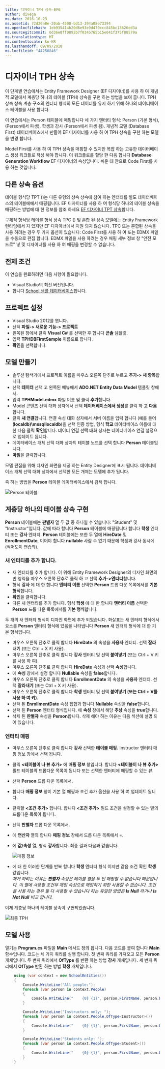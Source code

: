 ```yaml
---
title: 디자이너 TPH 상속-EF6
author: divega
ms.date: 2016-10-23
ms.assetid: 72d26a8e-20ab-4500-bd13-394a08e73394
ms.openlocfilehash: 1eb935414b20d6e93e9d470ccc845bc13626ed3a
ms.sourcegitcommit: 0d36e8ff0892b7f034b765b15e041f375f88579a
ms.translationtype: MT
ms.contentlocale: ko-KR
ms.lasthandoff: 09/09/2018
ms.locfileid: "44250846"
---
```

# <a name="designer-tph-inheritance"></a>디자이너 TPH 상속
이 단계별 연습에서는 Entity Framework Designer (EF 디자이너)를 사용 하 여 개념적 모델에서 계층당 하나의 테이블 (TPH) 상속을 구현 하는 방법을 보여 줍니다. TPH 상속 상속 계층 구조의 엔터티 형식의 모든 데이터를 유지 하기 위해 하나의 데이터베이스 테이블을 사용 합니다.

이 연습에서는 Person 테이블에 매핑합니다 세 가지 엔터티 형식: Person (기본 형식), (Person에서 파생), 학생과 강사 (Person에서 파생 됨). 개념적 모델 (Database First) 데이터베이스에서 만들어 EF 디자이너를 사용 하 여 TPH 상속을 구현 하는 모델을 변경 합니다.

Model First를 사용 하 여 TPH 상속을 매핑할 수 있지만 복잡 하는 고유한 데이터베이스 생성 워크플로 작성 해야 합니다. 이 워크플로를 할당 한 다음 합니다 **Database Generation Workflow** EF 디자이너의 속성입니다. 쉬운 대 안으로 Code First를 사용 하는 것입니다.

## <a name="other-inheritance-options"></a>다른 상속 옵션

테이블 형식당 TPT ()는 다른 유형의 상속 상속에 참여 하는 엔터티를 별도 데이터베이스의 테이블에에서 매핑됩니다.  EF 디자이너를 사용 하 여 형식당 하나의 테이블 상속을 매핑하는 방법에 대 한 정보를 참조 하세요 [EF 디자이너 TPT 상속](~/ef6/modeling/designer/inheritance/tpt.md)합니다.

구체적 형식당 테이블 형식 상속 TPC () 및 혼합 된 상속 모델에는 Entity Framework 런타임에서 지 있지만 EF 디자이너에서 지원 되지 않습니다. TPC 또는 혼합된 상속을 사용 하려는 경우 두 가지 옵션이 있습니다: Code First를 사용 하 여 또는 EDMX 파일을 수동으로 편집 합니다. EDMX 파일을 사용 하려는 경우 매핑 세부 정보 창 "안전 모드로" 넣 및 디자이너를 사용 하 여 매핑을 변경할 수 없습니다.

## <a name="prerequisites"></a>전제 조건

이 연습을 완료하려면 다음 사항이 필요합니다.

- Visual Studio의 최신 버전입니다.
- 합니다 [School 샘플 데이터베이스](~/ef6/resources/school-database.md)합니다.

## <a name="set-up-the-project"></a>프로젝트 설정

-   Visual Studio 2012를 엽니다.
-   선택 **파일-&gt; 새로운 기능-&gt; 프로젝트**
-   왼쪽된 창에서 클릭 **Visual C\#** 를 선택한 후 합니다 **콘솔** 템플릿.
-   입력 **TPHDBFirstSample** 이름으로 합니다.
-   **확인**을 선택합니다.

## <a name="create-a-model"></a>모델 만들기

-   솔루션 탐색기에서 프로젝트 이름을 마우스 오른쪽 단추로 누르고 **추가-&gt; 새 항목**합니다.
-   선택 **데이터** 선택 고 왼쪽된 메뉴에서 **ADO.NET Entity Data Model** 템플릿 창에서.
-   입력 **TPHModel.edmx** 파일 이름 및 클릭 **추가**합니다.
-   Model 콘텐츠 선택 대화 상자에서 선택 **데이터베이스에서 생성**를 클릭 하 고 **다음**합니다.
-   클릭 **새 연결**합니다.
    연결 속성 대화 상자에서 서버 이름을 입력 합니다 (예를 들어 **(localdb)\\mssqllocaldb**)을 선택 인증 방법, 형식 **학교** 데이터베이스 이름에 대 한 다음 클릭 **확인**합니다.
    데이터 연결 선택 대화 상자는 데이터베이스 연결 설정으로 업데이트 됩니다.
-   데이터베이스 개체 선택 대화 상자의 테이블 노드를 선택 합니다 **Person** 테이블입니다.
-   **마침**을 클릭합니다.

모델 편집을 위해 디자인 화면을 제공 하는 Entity Designer에 표시 됩니다. 데이터베이스 개체 선택 대화 상자에서 선택한 모든 개체는 모델에 추가 됩니다.

즉 하는 방법을 **Person** 테이블 데이터베이스에서 검색 합니다.

![Person 테이블](~/ef6/media/persontable.png) 

## <a name="implement-table-per-hierarchy-inheritance"></a>계층당 하나의 테이블 상속 구현

**Person** 테이블에는 **판별자** 열 두 값 중 하나일 수 있습니다: "Student" 및 "Instructor"입니다. 값에 따라 합니다 **Person** 테이블에 매핑됩니다 합니다 **학생** 엔터티 또는 **강사** 엔터티. **Person** 테이블에는 또한 두 열에 **HireDate** 및 **EnrollmentDate**, 이어야 합니다 **nullable** 사람 수 없기 때문에 학생과 강사 동시에 (적어도이 연습의).

### <a name="add-new-entities"></a>새 엔터티를 추가 합니다.

-   새 엔터티를 추가 합니다.
    이 위해 Entity Framework Designer의 디자인 화면의 빈 영역을 마우스 오른쪽 단추로 클릭 하 고 선택 **추가-&gt;엔터티**합니다.
-   형식 **강사** 에 대 한 합니다 **엔터티 이름** 선택한 **Person** 드롭 다운 목록에서를 **기본 형식**합니다.
-   **확인**을 클릭합니다.
-   다른 새 엔터티를 추가 합니다. 형식 **학생** 에 대 한 합니다 **엔터티 이름** 선택한 **Person** 드롭 다운 목록에서를 **기본 형식**합니다.

두 개의 새 엔터티 형식이 디자인 화면에 추가 되었습니다. 화살표는 새 엔터티 형식에서 요소를 **Person** 엔터티 형식에 있음을 나타냅니다 **Person** 새 엔터티 형식에 대 한 기본 형식입니다.

-   마우스 오른쪽 단추로 클릭 합니다 **HireDate** 의 속성을 **사용자** 엔터티. 선택 **잘라내기** (또는 Ctrl + X 키 사용).
-   마우스 오른쪽 단추로 클릭 합니다 **강사** 엔터티 및 선택 **붙여넣기** (또는 Ctrl + V 키를 사용 하 여).
-   마우스 오른쪽 단추로 클릭 합니다 **HireDate** 속성과 선택 **속성**합니다.
-   에 **속성** 창에서 설정 합니다 **Nullable** 속성을 **false**합니다.
-   마우스 오른쪽 단추로 클릭 합니다 **EnrollmentDate** 의 속성을 **사용자** 엔터티. 선택 **잘라내기** (또는 Ctrl + X 키 사용).
-   마우스 오른쪽 단추로 클릭 합니다 **학생** 엔터티 및 선택 **붙여넣기 (또는 Ctrl + V를 사용 하 여 키).**
-   선택 된 **EnrollmentDate** 속성 집합과 합니다 **Nullable** 속성을 **false**합니다.
-   선택 된 **Person** 엔터티 형식입니다. 에 **속성** 창에서 해당 **추상** 속성을 **true**합니다.
-   삭제 된 **판별자** 속성을 **Person**합니다. 삭제 해야 하는 이유는 다음 섹션에 설명 되어 있습니다.

### <a name="map-the-entities"></a>엔터티 매핑

-   마우스 오른쪽 단추로 클릭 합니다 **강사** 선택한 **테이블 매핑.**
    Instructor 엔터티 매핑 정보 창에서 선택 됩니다.
-   클릭 **&lt;테이블이 나 뷰 추가&gt;** 에 **매핑 정보** 창입니다.
    합니다 **&lt;테이블이 나 뷰 추가&gt;** 필드 테이블의 드롭다운 목록이 됩니다 또는 선택한 엔터티에 매핑할 수 있는 뷰.
-   선택 **Person** 드롭 다운 목록에서.
-   합니다 **매핑 정보** 창이 기본 열 매핑과 조건 추가 옵션을 사용 하 여 업데이트 됩니다.
-   클릭할  **&lt;조건 추가&gt;** 합니다.
    합니다 **&lt;조건 추가&gt;** 필드 조건을 설정할 수 있는 열의 드롭다운 목록이 됩니다.
-   선택 **판별자** 드롭 다운 목록에서.
-   에 **연산자** 열의 합니다 **매핑 정보** 창에서 드롭 다운 목록에서 =.
-   에 **값/속성** 열, 형식 **강사**합니다. 최종 결과 다음과 같습니다.

    ![매핑 정보](~/ef6/media/mappingdetails2.png)

-   에 대 한 이러한 단계를 반복 합니다 **학생** 엔터티 형식 이지만 같음 조건 확인 **학생** 값입니다.  
    *제거 하려는 이유는 **판별자** 속성은 테이블 열을 두 번 매핑할 수 없습니다 때문입니다. 이 열에 사용할 조건부 매핑 속성으로 매핑하기 위한 사용할 수 없습니다. 조건을 사용 하는 경우 둘 다 사용할 수 있습니다 하는 유일한 방법은 **Is Null** 하거나 **Is Not Null** 비교 합니다.*

이제 계층당 하나의 테이블 상속이 구현되었습니다.

![최종 TPH](~/ef6/media/finaltph.png)

## <a name="use-the-model"></a>모델 사용

열기는 **Program.cs** 파일을 **Main** 메서드 정의 됩니다. 다음 코드를 붙여 합니다 **Main** 함수입니다. 코드는 세 가지 쿼리를 실행 합니다. 첫 번째 쿼리를 가져오고 모든 **Person** 개체입니다. 두 번째 쿼리에서 **OfType** 를 반환 하는 방법 **강사** 개체입니다. 세 번째 쿼리에서 **OfType** 반환 하는 방법 **학생** 개체입니다.

``` csharp
    using (var context = new SchoolEntities())
    {
        Console.WriteLine("All people:");
        foreach (var person in context.People)
        {
            Console.WriteLine("    {0} {1}", person.FirstName, person.LastName);
        }

        Console.WriteLine("Instructors only: ");
        foreach (var person in context.People.OfType<Instructor>())
        {
            Console.WriteLine("    {0} {1}", person.FirstName, person.LastName);
        }

        Console.WriteLine("Students only: ");
        foreach (var person in context.People.OfType<Student>())
        {
            Console.WriteLine("    {0} {1}", person.FirstName, person.LastName);
        }
    }
```

